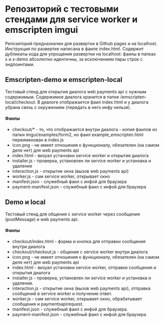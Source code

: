 # Репозиторий с тестовыми стендами для service worker и emscripten imgui

Репозиторий предназначен для развертки в Github pages и на localhost. 
Инструкция по развертке написана в фаиле index.html. Содержит дубликаты кода для
упрощения развертки на localhost: фаилы в папках x и x-demo абсолютно идентичны, за исключением
пары строк с эндпоинтами.

## Emscripten-demo и emscripten-local

Тестовый стенд для открытия диалога web payments api с нужным содержимым. Содержимое диалога
хранится в папке /emscripten-local/checkout. В диалоге отображается фаил index.html и у диалога
убрана связь с окружением (передать в него инфу нельзя).

#### Фаилы

+ checkout/* - то, что отображается внутри диалога - копия фаилов из папки 
imgui/examples/form2, но фаил example_emscripten.html переименован в index.js
+ icon.png - не имеет отношения к функционалу, обязателен (на самом деле нет) 
для web payments api
+ index.html - визуал установки service worker и открытия диалога
+ installer.js - проверка, установлен ли service worker и установка и удаление
+ interaction.js - открытие окна (вызов web payments api)
+ worker.js - сам service worker, открывает окно
+ manifest.json - служебный фаил с инфой для браузера
+ payment-manifest.json - служебный фаил с инфой для браузера

## Demo и local

Тестовый стенд для общения с service worker через сообщения (postMessage) и web payments api.

#### Фаилы

+ checkout/index.html - форма и кнопка для отправки сообщения внутри диалога
+ checkout/checkout.js - общение с service worker внутри диалога
+ icon.png - не имеет отношения к функционалу, обязателен (на самом деле нет) 
для web payments api
+ index.html - визуал установки service worker, отправки сообщения и открытия диалога
+ installer.js - проверка, установлен ли service worker и установка и удаление.
+ interaction.js - открытие окна (вызов web payments api), отправка сообщений в service worker и получение ответ.
+ worker.js - сам service worker, открывает окно, обрабатывает сообщения и paymentsapirequest.
+ manifest.json - служебный фаил с инфой для браузера.
+ payment-manifest.json - служебный фаил с инфой для браузера